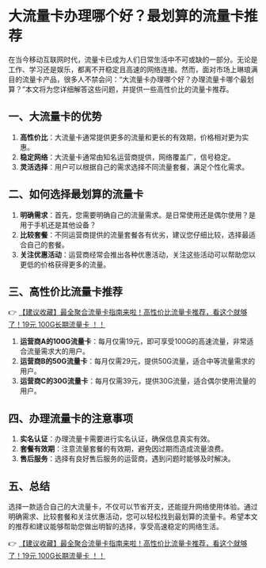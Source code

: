 # 大流量卡办理哪个好？最划算的流量卡推荐

在当今移动互联网时代，流量卡已成为人们日常生活中不可或缺的一部分。无论是工作、学习还是娱乐，都离不开稳定且高速的网络连接。然而，面对市场上琳琅满目的流量卡产品，很多人不禁会问：“大流量卡办理哪个好？办理流量卡哪个最划算？”本文将为您详细解答这些问题，并提供一些高性价比的流量卡推荐。

## 一、大流量卡的优势

1. **高性价比**：大流量卡通常提供更多的流量和更长的有效期，价格相对更为实惠。
2. **稳定网络**：大流量卡通常由知名运营商提供，网络覆盖广，信号稳定。
3. **灵活选择**：用户可以根据自己的需求选择不同流量套餐，满足个性化需求。

## 二、如何选择最划算的流量卡

1. **明确需求**：首先，您需要明确自己的流量需求。是日常使用还是偶尔使用？是用于手机还是其他设备？
2. **比较套餐**：不同运营商提供的流量套餐各有优劣，建议您仔细比较，选择最适合自己的套餐。
3. **关注优惠活动**：运营商经常会推出各种优惠活动，关注这些活动可以帮助您以更低的价格获得更多的流量。

## 三、高性价比流量卡推荐

👉 [【建议收藏】最全聚合流量卡指南来啦！高性价比流量卡推荐，看这个就够了！19元 100G长期流量卡 ！！](https://bit.ly/Liuliangka)

1. **运营商A的100G流量卡**：每月仅需19元，即可享受100G的高速流量，非常适合流量需求大的用户。
2. **运营商B的50G流量卡**：每月仅需29元，提供50G流量，适合中等流量需求的用户。
3. **运营商C的30G流量卡**：每月仅需39元，提供30G流量，适合偶尔使用流量的用户。

## 四、办理流量卡的注意事项

1. **实名认证**：办理流量卡需要进行实名认证，确保信息真实有效。
2. **套餐有效期**：注意流量套餐的有效期，避免因过期而造成流量浪费。
3. **售后服务**：选择有良好售后服务的运营商，遇到问题时能够及时解决。

## 五、总结

选择一款适合自己的大流量卡，不仅可以节省开支，还能提升网络使用体验。通过明确需求、比较套餐和关注优惠活动，您可以轻松找到最划算的流量卡。希望本文的推荐和建议能够帮助您做出明智的选择，享受高速稳定的网络生活。

👉 [【建议收藏】最全聚合流量卡指南来啦！高性价比流量卡推荐，看这个就够了！19元 100G长期流量卡 ！！](https://bit.ly/Liuliangka)